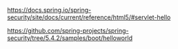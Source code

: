 https://docs.spring.io/spring-security/site/docs/current/reference/html5/#servlet-hello

https://github.com/spring-projects/spring-security/tree/5.4.2/samples/boot/helloworld